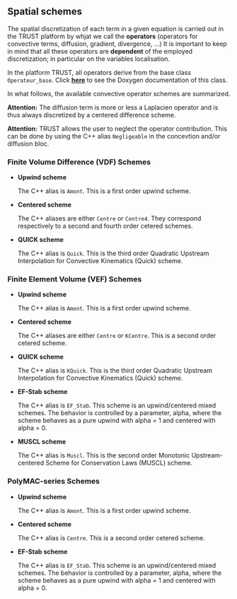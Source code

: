 ## Spatial schemes

The spatial discretization of each term in a given equation is carried out in the TRUST platform by whjat we call the **operators** (operators for convective terms, diffusion, gradient, divergence, ...) It is important to keep in mind that all these operators are **dependent** of the employed discretization; in particular on the variables localisation.

In the platform TRUST, all operators derive from the base class `Operateur_base`. Click **[here](https://cea-trust-platform.github.io/TRUST_Doxygen.github.io/html/classOperateur__base.html)** to see the Doxygen documentation of this class.

In what follows, the available convective operator schemes are summarized.

**Attention:** The diffusion term is more or less a Laplacien operator and is thus always discretized by a centered difference scheme.

**Attention:** TRUST allows the user to neglect the operator contribution. This can be done by using the C++ alias `Negligeable` in the concevtion and/or diffusion bloc.

### Finite Volume Difference (VDF) Schemes

- **Upwind scheme**

	The C++ alias is `Amont`. This is a first order upwind scheme.

- **Centered scheme**

	The C++ aliases are either `Centre` or `Centre4`. They correspond respectively to a second and fourth order cetered schemes.

- **QUICK scheme**

	The C++ alias is `Quick`. This is the third order Quadratic Upstream Interpolation for Convective Kinematics (Quick) scheme.

### Finite Element Volume (VEF) Schemes

- **Upwind scheme**

	The C++ alias is `Amont`. This is a first order upwind scheme.

- **Centered scheme**

	The C++ aliases are either `Centre` or `KCentre`. This is a second order cetered scheme.

- **QUICK scheme**

	The C++ alias is `KQuick`. This is the third order Quadratic Upstream Interpolation for Convective Kinematics (Quick) scheme.
	
- **EF-Stab scheme**

	The C++ alias is `EF_Stab`. This scheme is an upwind/centered mixed schemes. The behavior is controlled by a parameter, alpha, where the scheme behaves as a pure upwind with alpha = 1 and centered with alpha = 0.
	
- **MUSCL scheme**

	The C++ alias is `Muscl`. This is the second order Monotonic Upstream-centered Scheme for Conservation Laws (MUSCL) scheme.

### PolyMAC-series Schemes

- **Upwind scheme**

	The C++ alias is `Amont`. This is a first order upwind scheme.

- **Centered scheme**

	The C++ alias is `Centre`. This is a second order cetered scheme.
	
- **EF-Stab scheme**

	The C++ alias is `EF_Stab`. This scheme is an upwind/centered mixed schemes. The behavior is controlled by a parameter, alpha, where the scheme behaves as a pure upwind with alpha = 1 and centered with alpha = 0.

